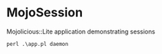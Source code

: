 # MojoSession
Mojolicious::Lite application demonstrating sessions

```perl
perl .\app.pl daemon
```
